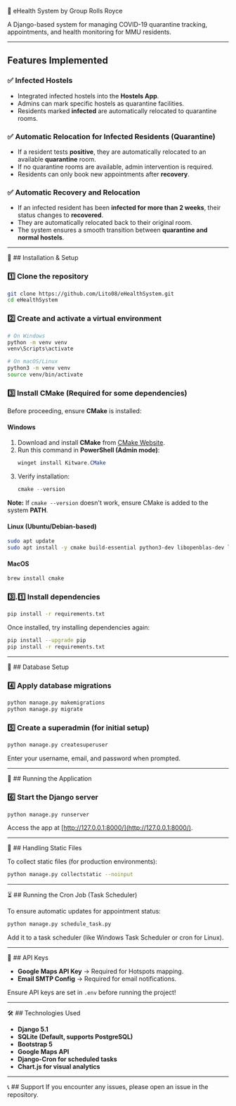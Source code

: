 📌 eHealth System by Group Rolls Royce

A Django-based system for managing COVID-19 quarantine tracking, appointments, and health monitoring for MMU residents.

---

## Features Implemented

### ✅ Infected Hostels
- Integrated infected hostels into the **Hostels App**.
- Admins can mark specific hostels as quarantine facilities.
- Residents marked **infected** are automatically relocated to quarantine rooms.

### ✅ Automatic Relocation for Infected Residents (Quarantine)
- If a resident tests **positive**, they are automatically relocated to an available **quarantine** room.
- If no quarantine rooms are available, admin intervention is required.
- Residents can only book new appointments after **recovery**.

### ✅ Automatic Recovery and Relocation
- If an infected resident has been **infected for more than 2 weeks**, their status changes to **recovered**.
- They are automatically relocated back to their original room.
- The system ensures a smooth transition between **quarantine and normal hostels**.

---

🤟 ## Installation & Setup

### 1️⃣ Clone the repository
```bash
git clone https://github.com/Lito08/eHealthSystem.git
cd eHealthSystem
```

### 2️⃣ Create and activate a virtual environment
```bash
# On Windows
python -m venv venv
venv\Scripts\activate

# On macOS/Linux
python3 -m venv venv
source venv/bin/activate
```

### 3️⃣ Install CMake (Required for some dependencies)

Before proceeding, ensure **CMake** is installed:

#### **Windows**
1. Download and install **CMake** from [CMake Website](https://cmake.org/download/).
2. Run this command in **PowerShell (Admin mode)**:
   ```powershell
   winget install Kitware.CMake
   ```
3. Verify installation:
   ```powershell
   cmake --version
   ```

**Note:** If `cmake --version` doesn't work, ensure CMake is added to the system **PATH**.

#### **Linux (Ubuntu/Debian-based)**
```bash
sudo apt update
sudo apt install -y cmake build-essential python3-dev libopenblas-dev liblapack-dev libx11-dev
```

#### **MacOS**
```bash
brew install cmake
```

### 3️⃣.1️⃣ Install dependencies
```bash
pip install -r requirements.txt
```

Once installed, try installing dependencies again:
```bash
pip install --upgrade pip
pip install -r requirements.txt
```

---

🏢 ## Database Setup

### 4️⃣ Apply database migrations
```bash
python manage.py makemigrations
python manage.py migrate
```

### 5️⃣ Create a superadmin (for initial setup)
```bash
python manage.py createsuperuser
```
Enter your username, email, and password when prompted.

---

🚀 ## Running the Application

### 6️⃣ Start the Django server
```bash
python manage.py runserver
```
Access the app at [http://127.0.0.1:8000/](http://127.0.0.1:8000/).

---

📝 ## Handling Static Files

To collect static files (for production environments):
```bash
python manage.py collectstatic --noinput
```

---

⏳ ## Running the Cron Job (Task Scheduler)

To ensure automatic updates for appointment status:
```bash
python manage.py schedule_task.py
```
Add it to a task scheduler (like Windows Task Scheduler or cron for Linux).

---

🔑 ## API Keys
- **Google Maps API Key** → Required for Hotspots mapping.
- **Email SMTP Config** → Required for email notifications.

Ensure API keys are set in `.env` before running the project!

---

🛠 ## Technologies Used
- **Django 5.1**
- **SQLite (Default, supports PostgreSQL)**
- **Bootstrap 5**
- **Google Maps API**
- **Django-Cron for scheduled tasks**
- **Chart.js for visual analytics**

---

📞 ## Support
If you encounter any issues, please open an issue in the repository.

